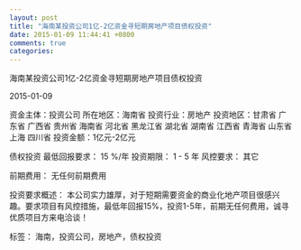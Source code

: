 ```yaml
---
layout: post
title: "海南某投资公司1亿-2亿资金寻短期房地产项目债权投资"
date: 2015-01-09 11:44:41 +0800
comments: true
categories: 
---
```

海南某投资公司1亿-2亿资金寻短期房地产项目债权投资



2015-01-09

资金主体：投资公司
所在地区：海南省
投资行业：房地产
投资地区：甘肃省 广东省 广西省 贵州省 海南省 河北省 黑龙江省 湖北省 湖南省 江西省 青海省 山东省 上海 四川省
投资金额：1亿元-2亿元

债权投资
最低回报要求：
                            15 %/年
                                                                                投资期限：
                            1 - 5 年
                                                                                                                                        风控要求：
                            其它

前期费用：
无任何前期费用

投资要求概述：
本公司实力雄厚，对于短期需要资金的商业化地产项目很感兴趣。要求项目有风控措施，最低年回报15%，投资1-5年，前期无任何费用，诚寻优质项目方来电洽谈！

标签：
海南，投资公司，房地产，债权投资


